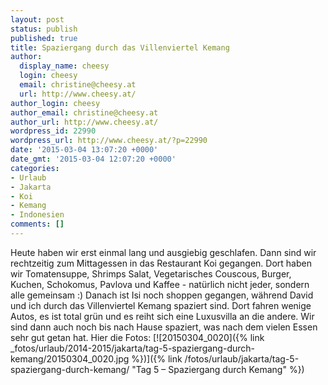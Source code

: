 ```yaml
---
layout: post
status: publish
published: true
title: Spaziergang durch das Villenviertel Kemang
author:
  display_name: cheesy
  login: cheesy
  email: christine@cheesy.at
  url: http://www.cheesy.at/
author_login: cheesy
author_email: christine@cheesy.at
author_url: http://www.cheesy.at/
wordpress_id: 22990
wordpress_url: http://www.cheesy.at/?p=22990
date: '2015-03-04 13:07:20 +0000'
date_gmt: '2015-03-04 12:07:20 +0000'
categories:
- Urlaub
- Jakarta
- Koi
- Kemang
- Indonesien
comments: []
---
```

Heute haben wir erst einmal lang und ausgiebig geschlafen. Dann sind wir rechtzeitig zum Mittagessen in das Restaurant Koi gegangen. Dort haben wir Tomatensuppe, Shrimps Salat, Vegetarisches Couscous, Burger, Kuchen, Schokomus, Pavlova und Kaffee - natürlich nicht jeder, sondern alle gemeinsam :)
Danach ist Isi noch shoppen gegangen, während David und ich durch das Villenviertel Kemang spaziert sind. Dort fahren wenige Autos, es ist total grün und es reiht sich eine Luxusvilla an die andere. Wir sind dann auch noch bis nach Hause spaziert, was nach dem vielen Essen sehr gut getan hat.
Hier die Fotos:
[![20150304_0020]({% link _fotos/urlaub/2014-2015/jakarta/tag-5-spaziergang-durch-kemang/20150304_0020.jpg %})]({% link /fotos/urlaub/jakarta/tag-5-spaziergang-durch-kemang/ "Tag 5 – Spaziergang durch Kemang" %})
